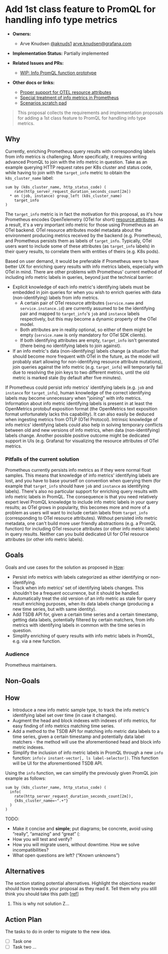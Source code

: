 # Add 1st class feature to PromQL for handling info type metrics

* **Owners:**
  * Arve Knudsen [@aknuds1](https://github.com/aknuds1) [arve.knudsen@grafana.com](mailto:arve.knudsen@grafana.com)

* **Implementation Status:** Partially implemented

* **Related Issues and PRs:**
  * [WIP: Info PromQL function prototype](https://github.com/grafana/mimir-prometheus/pull/598)

* **Other docs or links:**
  * [Proper support for OTEL resource attributes](https://docs.google.com/document/d/1FgHxOzCQ1Rom-PjHXsgujK8x5Xx3GTiwyG__U3Gd9Tw/edit#heading=h.unv3m5m27vuc)
  * [Special treatment of info metrics in Prometheus](https://docs.google.com/document/d/1ebhGNLs3uhdeprJCullM-ywA9iMRDg_mmnuFAQCloqY/edit#heading=h.2rmzk7oo6tu8)
  * [Scenarios scratch pad](https://docs.google.com/document/d/1nV6N3pDfvZhmG2658huNbFSkz2rsM6SpkHabp9VVpw0/edit#heading=h.luf3yapzr29e)

> This proposal collects the requirements and implementation proposals for adding a 1st class feature to PromQL for handling info type metrics.

## Why

Currently, enriching Prometheus query results with corresponding labels from info metrics is challenging.
More specifically, it requires writing advanced PromQL to join with the info metric in question.
Take as an example querying HTTP request rates per K8s cluster and status code, while having to join with the `target_info` metric to obtain the `k8s_cluster_name` label:

```promql
sum by (k8s_cluster_name, http_status_code) (
    rate(http_server_request_duration_seconds_count[2m])
  * on (job, instance) group_left (k8s_cluster_name)
    target_info
)
```

The `target_info` metric is in fact the motivation for this proposal, as it's how Prometheus encodes OpenTelemetry (OTel for short) [resource attributes](https://github.com/open-telemetry/opentelemetry-specification/blob/main/specification/resource/sdk.md).
As a result, it's a very important info metric for those using Prometheus as an OTel backend.
OTel resource attributes model metadata about the environment producing metrics received by the backend (e.g. Prometheus), and Prometheus persists them as labels of `target_info`.
Typically, OTel users want to include some of these attributes (as `target_info` labels) in their query results, to correlate them with entities of theirs (e.g. K8s pods).

Based on user demand, it would be preferable if Prometheus were to have better UX for enriching query results with info metrics labels, especially with OTel in mind.
There are other problems with Prometheus' current method of including info metric labels in queries, beyond just the technical barrier:
* Explicit knowledge of each info metric's identifying labels must be embedded in join queries for when you wish to enrich queries with data (non-identifying) labels from info metrics.
  * A certain pair of OTel resource attributes (`service.name` and `service.instance.id`) are currently assumed to be the identifying pair and mapped to `target_info`'s `job` and `instance` labels respectively, but this may become a dynamic property of the OTel model.
  * Both attributes are in reality optional, so either of them might be empty (`service.name` is only mandatory for OTel SDK clients).
  * If both identifying attributes are empty, `target_info` isn't generated (there being no identifying labels to join against).
* If an info metric's data (non-identifying) labels change (a situation that should become more frequent with OTel in the future, as the model will probably start allowing for non-identifying resource attribute mutations), join queries against the info metric (e.g. `target_info`) will temporarily fail due to resolving the join keys to two different metrics, until the old metric is marked stale (by default after five minutes).

If Prometheus could persist info metrics' identifying labels (e.g. `job` and `instance` for `target_info`), human knowledge of the correct identifying labels may become unnecessary when "joining" with info metrics.
Information about info metric identifying labels is present in at least the OpenMetrics protobuf exposition format (the OpenMetrics text exposition format unfortunately lacks this capability).
It can also easily be deduced when ingesting metrics from OTLP (OTel Protocol).
Intrinsic knowledge of info metrics' identifying labels could also help in solving temporary conflicts between old and new versions of info metrics, when data (non-identifying) labels change.
Another possible positive outcome might be dedicated support in UIs (e.g. Grafana) for visualizing the resource attributes of OTel metrics.

### Pitfalls of the current solution

Prometheus currently persists info metrics as if they were normal float samples.
This means that knowledge of info metrics' identifying labels are lost, and you have to base yourself on convention when querying them (for example that `target_info` should have `job` and `instance` as identifying labels).
There's also no particular support for enriching query results with info metric labels in PromQL.
The consequence is that you need relatively expert level PromQL knowledge to include info metric labels in your query results; as OTel grows in popularity, this becomes more and more of a problem as users will want to include certain labels from `target_info` (corresponding to OTel resource attributes).
Without persisted info metric metadata, one can't build more user friendly abstractions (e.g. a PromQL function) for including OTel resource attributes (or other info metric labels) in query results.
Neither can you build dedicated UI for OTel resource attributes (or other info metric labels).

## Goals

Goals and use cases for the solution as proposed in [How](#how):

* Persist info metrics with labels categorized as either identifying or non-identifying.
* Track when info metrics' set of identifying labels changes. This shouldn't be a frequent occurrence, but it should be handled.
* Automatically treat the old version of an info metric as stale for query result enriching purposes, when its data labels change (producing a new time series, but with same identity).
* Add TSDB API for, given a certain time series and a certain timestamp, getting data labels, potentially filtered by certain matchers, from info metrics with identifying labels in common with the time series in question.
* Simplify enriching of query results with info metric labels in PromQL, e.g. via a new function.

### Audience

Prometheus maintainers.

## Non-Goals

## How

* Introduce a new info metric sample type, to track the info metric's identifying label set over time (in case it changes).
* Augment the head and block indexes with indexes of info metrics, for easy finding of info metrics matching time series.
* Add a method to the TSDB API for matching info metric data labels to a time series, given a certain timestamp and potentially data label matchers - the method will use the aforementioned head and block info metric indexes.
* Simplify the inclusion of info metric labels in PromQL through a new `info` function: `info(v instant-vector[, ls label-selector])`.
  This function will be UI for the aforementioned TSDB API.

Using the `info` function, we can simplify the previously given PromQL join example as follows:

```
sum by (k8s_cluster_name, http_status_code) (
  info(
    rate(http_server_request_duration_seconds_count[2m]),
    {k8s_cluster_name=~".+"}
  )
)
```

TODO:
* Make it concise and **simple**; put diagrams; be concrete, avoid using “really”, “amazing” and “great” (:
* How you will test and verify?
* How you will migrate users, without downtime. How we solve incompatibilities?
* What open questions are left? (“Known unknowns”)

## Alternatives

The section stating potential alternatives. Highlight the objections reader should have towards your proposal as they read it. Tell them why you still think you should take this path [[ref](https://twitter.com/whereistanya/status/1353853753439490049)]

1. This is why not solution Z...

## Action Plan

The tasks to do in order to migrate to the new idea.

* [ ] Task one <GH issue>
* [ ] Task two <GH issue> ...
